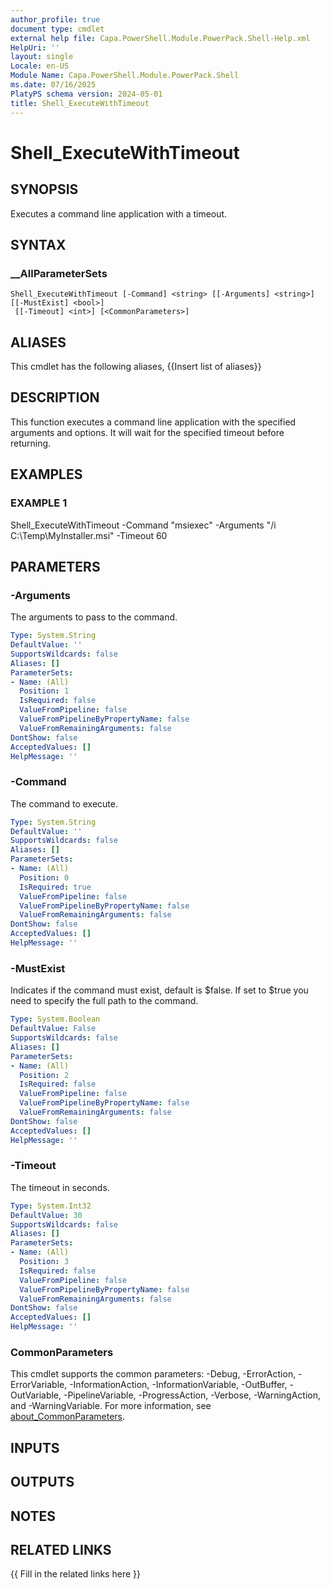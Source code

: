 ```yaml
---
author_profile: true
document type: cmdlet
external help file: Capa.PowerShell.Module.PowerPack.Shell-Help.xml
HelpUri: ''
layout: single
Locale: en-US
Module Name: Capa.PowerShell.Module.PowerPack.Shell
ms.date: 07/16/2025
PlatyPS schema version: 2024-05-01
title: Shell_ExecuteWithTimeout
---
```


# Shell_ExecuteWithTimeout

## SYNOPSIS

Executes a command line application with a timeout.

## SYNTAX

### __AllParameterSets

```
Shell_ExecuteWithTimeout [-Command] <string> [[-Arguments] <string>] [[-MustExist] <bool>]
 [[-Timeout] <int>] [<CommonParameters>]
```

## ALIASES

This cmdlet has the following aliases,
  {{Insert list of aliases}}

## DESCRIPTION

This function executes a command line application with the specified arguments and options.
It will wait for the specified timeout before returning.

## EXAMPLES

### EXAMPLE 1

Shell_ExecuteWithTimeout -Command "msiexec" -Arguments "/i C:\Temp\MyInstaller.msi" -Timeout 60

## PARAMETERS

### -Arguments

The arguments to pass to the command.

```yaml
Type: System.String
DefaultValue: ''
SupportsWildcards: false
Aliases: []
ParameterSets:
- Name: (All)
  Position: 1
  IsRequired: false
  ValueFromPipeline: false
  ValueFromPipelineByPropertyName: false
  ValueFromRemainingArguments: false
DontShow: false
AcceptedValues: []
HelpMessage: ''
```

### -Command

The command to execute.

```yaml
Type: System.String
DefaultValue: ''
SupportsWildcards: false
Aliases: []
ParameterSets:
- Name: (All)
  Position: 0
  IsRequired: true
  ValueFromPipeline: false
  ValueFromPipelineByPropertyName: false
  ValueFromRemainingArguments: false
DontShow: false
AcceptedValues: []
HelpMessage: ''
```

### -MustExist

Indicates if the command must exist, default is $false.
If set to $true you need to specify the full path to the command.

```yaml
Type: System.Boolean
DefaultValue: False
SupportsWildcards: false
Aliases: []
ParameterSets:
- Name: (All)
  Position: 2
  IsRequired: false
  ValueFromPipeline: false
  ValueFromPipelineByPropertyName: false
  ValueFromRemainingArguments: false
DontShow: false
AcceptedValues: []
HelpMessage: ''
```

### -Timeout

The timeout in seconds.

```yaml
Type: System.Int32
DefaultValue: 30
SupportsWildcards: false
Aliases: []
ParameterSets:
- Name: (All)
  Position: 3
  IsRequired: false
  ValueFromPipeline: false
  ValueFromPipelineByPropertyName: false
  ValueFromRemainingArguments: false
DontShow: false
AcceptedValues: []
HelpMessage: ''
```

### CommonParameters

This cmdlet supports the common parameters: -Debug, -ErrorAction, -ErrorVariable,
-InformationAction, -InformationVariable, -OutBuffer, -OutVariable, -PipelineVariable,
-ProgressAction, -Verbose, -WarningAction, and -WarningVariable. For more information, see
[about_CommonParameters](https://go.microsoft.com/fwlink/?LinkID=113216).

## INPUTS

## OUTPUTS

## NOTES

## RELATED LINKS

{{ Fill in the related links here }}

